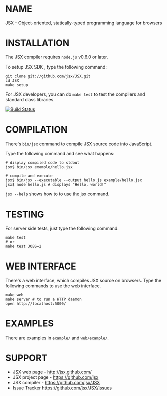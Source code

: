 NAME
=======================

JSX - Object-oriented, statically-typed programming language for browsers

INSTALLATION
=======================

The JSX compiler requires `node.js` v0.6.0 or later.

To setup JSX SDK , type the following command:

    git clone git://github.com/jsx/JSX.git
    cd JSX
    make setup

For JSX developers, you can do `make test` to test the compilers and standard class libraries.

[![Build Status](https://secure.travis-ci.org/jsx/JSX.png)](http://travis-ci.org/jsx/JSX.png)

COMPILATION
=======================

There's `bin/jsx` command to compile JSX source code into JavaScript.

Type the following command and see what happens:

    # display compiled code to stdout
    jsx$ bin/jsx example/hello.jsx

    # compile and execute
    jsx$ bin/jsx --executable --output hello.js example/hello.jsx
    jsx$ node hello.js # displays "Hello, world!"

`jsx --help` shows how to to use the jsx command.

TESTING
=======================

For server side tests, just type the following command:

    make test
    # or
    make test JOBS=2

WEB INTERFACE
=======================

There's a web interface, which compiles JSX source on browsers.
Type the following commands to use the web interface.

    make web
    make server # to run a HTTP daemon
    open http://localhost:5000/

EXAMPLES
=======================

There are examples in `example/` and `web/example/`.

SUPPORT
=======================

* JSX web page - http://jsx.github.com/
* JSX project page - https://github.com/jsx
* JSX compiler - https://github.com/jsx/JSX
* Issue Tracker https://github.com/jsx/JSX/issues

